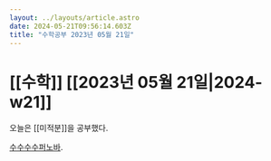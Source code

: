 ```yaml
---
layout: ../layouts/article.astro
date: 2024-05-21T09:56:14.603Z
title: "수학공부 2023년 05월 21일"
---
```


# [[수학]] [[2023년 05월 21일|2024-w21]]

오늘은 [[미적분]]을 공부했다.

[수수수수퍼노바](https://www.youtube.com/watch?v=phuiiNCxRMg).
